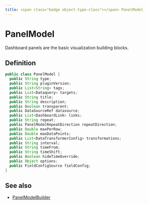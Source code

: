 ```yaml
---
title: <span class="badge object-type-class"></span> PanelModel
---
```

# <span class="badge object-type-class"></span> PanelModel

Dashboard panels are the basic visualization building blocks.

## Definition

```java
public class PanelModel {
  public String type;
  public String pluginVersion;
  public List<String> tags;
  public List<Dataquery> targets;
  public String title;
  public String description;
  public Boolean transparent;
  public DataSourceRef datasource;
  public List<DashboardLink> links;
  public String repeat;
  public PanelModelRepeatDirection repeatDirection;
  public Double maxPerRow;
  public Double maxDataPoints;
  public List<DataTransformerConfig> transformations;
  public String interval;
  public String timeFrom;
  public String timeShift;
  public Boolean hideTimeOverride;
  public Object options;
  public FieldConfigSource fieldConfig;
}
```
## See also

 * <span class="badge builder"></span> [PanelModelBuilder](./builder-PanelModelBuilder.md)
